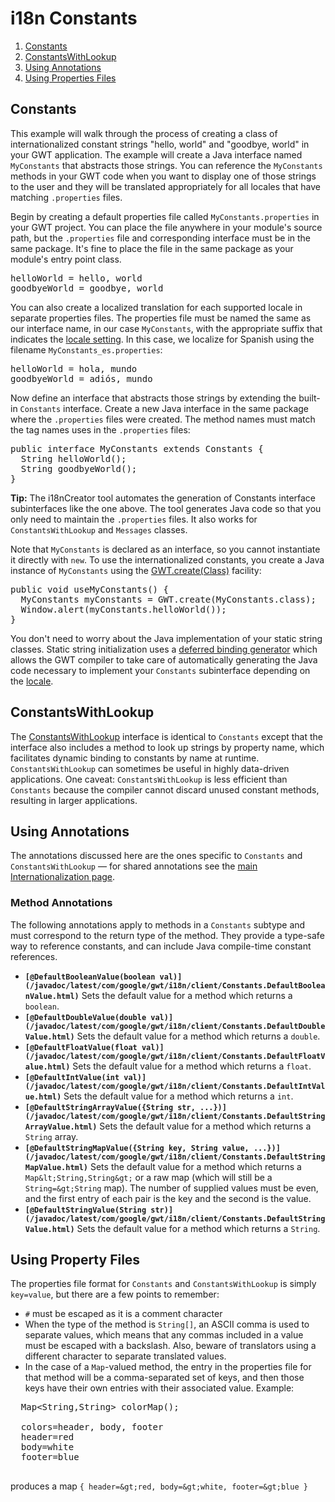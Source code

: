 i18n Constants
===

1.  [Constants](#Constants)
2.  [ConstantsWithLookup](#ConstantsWithLookup)
3.  [Using Annotations](#ConstantsAnnotations)
4.  [Using Properties Files](#ConstantsProperties)

## Constants<a id="Constants"></a>

This example will walk through the process of creating a class of internationalized constant strings &quot;hello, world&quot; and &quot;goodbye, world&quot; in your GWT application. The example
will create a Java interface named `MyConstants` that abstracts those strings. You can reference the `MyConstants` methods in your GWT code when you want to display
one of those strings to the user and they will be translated appropriately for all locales that have matching `.properties` files.

Begin by creating a default properties file called `MyConstants.properties` in your GWT project. You can place the file anywhere in your module's source path, but the
`.properties` file and corresponding interface must be in the same package. It's fine to place the file in the same package as your module's entry point class.

<pre>
helloWorld = hello, world
goodbyeWorld = goodbye, world
</pre>

You can also create a localized translation for each supported locale in separate properties files. The properties file must be named the same as our interface name, in our
case `MyConstants`, with the appropriate suffix that indicates the [locale setting](DevGuideI18nLocale.html#LocaleSpecifying). In this case, we localize
for Spanish using the filename `MyConstants_es.properties`:

<pre>
helloWorld = hola, mundo
goodbyeWorld = adiós, mundo
</pre>

Now define an interface that abstracts those strings by extending the built-in `Constants` interface. Create a new Java interface in the same package where the
`.properties` files were created. The method names must match the tag names uses in the `.properties` files:

<pre class="prettyprint">
public interface MyConstants extends Constants {
  String helloWorld();
  String goodbyeWorld();
}
</pre>

**Tip:** The i18nCreator tool automates the generation of Constants interface subinterfaces like the one above. The tool generates Java code so that you only need to
maintain the `.properties` files. It also works for `ConstantsWithLookup` and `Messages` classes.

Note that `MyConstants` is declared as an interface, so you cannot instantiate it directly with `new`. To use the internationalized constants, you create a Java
instance of `MyConstants` using the [GWT.create(Class)](/javadoc/latest/com/google/gwt/core/client/GWT.html#create(java.lang.Class)) facility:

<pre class="prettyprint">
public void useMyConstants() {
  MyConstants myConstants = GWT.create(MyConstants.class);
  Window.alert(myConstants.helloWorld());
}
</pre>

You don't need to worry about the Java implementation of your static string classes. Static string initialization uses a [deferred binding generator](DevGuideCodingBasics.html#DevGuideDeferredBinding) which allows the GWT
compiler to take care of automatically generating the Java code necessary to implement your `Constants` subinterface depending on the [locale](DevGuideI18nLocale.html).

## ConstantsWithLookup<a id="ConstantsWithLookup"></a>

The [ConstantsWithLookup](/javadoc/latest/com/google/gwt/i18n/client/ConstantsWithLookup.html) interface is
identical to `Constants` except that the interface also includes a method to look up strings by property name, which facilitates dynamic binding to constants by name at
runtime. `ConstantsWithLookup` can sometimes be useful in highly data-driven applications. One caveat: `ConstantsWithLookup` is less efficient than
`Constants` because the compiler cannot discard unused constant methods,
resulting in larger applications.

## Using Annotations<a id="ConstantsAnnotations"></a>

The annotations discussed here are the ones specific to `Constants`
and `ConstantsWithLookup` &mdash; for shared annotations see the [main Internationalization
page](DevGuideI18n.html#DevGuideAnnotations).

### Method Annotations

The following annotations apply to methods in a `Constants` subtype
and must correspond to the return type of the method.  They provide a type-safe
way to reference constants, and can include Java compile-time constant
references.

*   **`[@DefaultBooleanValue(boolean val)](/javadoc/latest/com/google/gwt/i18n/client/Constants.DefaultBooleanValue.html)`** Sets the default value for a method which returns a `boolean`.
*   **`[@DefaultDoubleValue(double val)](/javadoc/latest/com/google/gwt/i18n/client/Constants.DefaultDoubleValue.html)`** Sets the default value for a method which returns a `double`.
*   **`[@DefaultFloatValue(float val)](/javadoc/latest/com/google/gwt/i18n/client/Constants.DefaultFloatValue.html)`** Sets the default value for a method which returns a `float`.
*   **`[@DefaultIntValue(int val)](/javadoc/latest/com/google/gwt/i18n/client/Constants.DefaultIntValue.html)`** Sets the default value for a method which returns a `int`.
*   **`[@DefaultStringArrayValue({String str, ...})](/javadoc/latest/com/google/gwt/i18n/client/Constants.DefaultStringArrayValue.html)`** Sets the default value for a method which returns a `String` array.
*   **`[@DefaultStringMapValue({String key, String value, ...})](/javadoc/latest/com/google/gwt/i18n/client/Constants.DefaultStringMapValue.html)`**
    Sets the default value for a method which returns a
`Map&lt;String,String&gt;` or a raw map (which will still be a
`String=&gt;String` map).  The number of supplied values must be even,
and the first entry of each pair is the key and the second is the value.
*   **`[@DefaultStringValue(String str)](/javadoc/latest/com/google/gwt/i18n/client/Constants.DefaultStringValue.html)`** Sets the default value for a method which returns a `String`.

## Using Property Files<a id="ConstantsProperties"></a>

The properties file format for `Constants` and
`ConstantsWithLookup` is simply `key=value`, but there are a few
points to remember:

*   `#` must be escaped as it is a comment character
*   When the type of the method is `String[]`, an ASCII comma is used
  to separate values, which means that any commas included in a value must be
  escaped with a backslash.  Also, beware of translators using a different
  character to separate translated values.
*   In the case of a `Map`-valued method, the entry in the properties
  file for that method will be a comma-separated set of keys, and then those
  keys have their own entries with their associated value.  Example:
  <pre class="prettyprint">
  Map&lt;String,String&gt; colorMap();

  colors=header, body, footer
  header=red
  body=white
  footer=blue
  </pre><p/>
produces a map `{ header=&gt;red, body=&gt;white, footer=&gt;blue
}`
